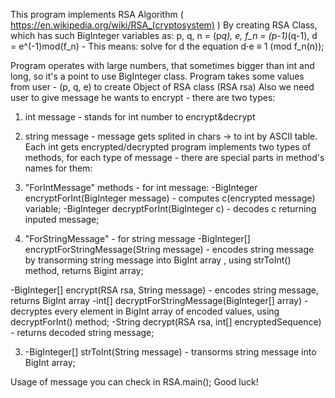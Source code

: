 This program implements RSA Algorithm ( https://en.wikipedia.org/wiki/RSA_(cryptosystem) )
By creating RSA Class, which has such BigInteger variables as:
p, q, n = (p*q), e, f_n = (p-1)*(q-1), d = e^(-1)mod(f_n) - This means: solve for d the equation d⋅e ≡ 1 (mod f_n(n));

Program operates with large numbers, that sometimes bigger than int and long, so it's a point to use BigInteger class.
Program takes some values from user - (p, q, e) to create Object of RSA class (RSA rsa)
Also we need user to give message he wants to encrypt - there are two types:
1. int message - stands for int number to encrypt&decrypt
2. string message - message gets splited in chars -> to int by ASCII table. Each int gets encrypted/decrypted 
program implements two types of methods, for each type of message - there are special parts in method's names for them:
1. "ForIntMessage" methods - for int message:
-BigInteger encryptForInt(BigInteger message) - computes c(encrypted message) variable;
-BigInteger decryptForInt(BigInteger c) - decodes c returning inputed message;

2. "ForStringMessage" - for string message
-BigInteger[] encryptForStringMessage(String message) - encodes string message by transorming string message into BigInt array , using strToInt() method, returns Bigint array;

-BigInteger[] encrypt(RSA rsa, String message) - encodes string message, returns BigInt array
-int[] decryptForStringMessage(BigInteger[] array) - decryptes every element in BigInt array of encoded values, using decryptForInt() method;
-String decrypt(RSA rsa, int[] encryptedSequence) - returns decoded string message;


3. -BigInteger[] strToInt(String message) - transorms string message into BigInt array;

Usage of message you can check in RSA.main();
Good luck!
